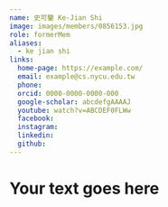 ```yaml
---
name: 史可鑒 Ke-Jian Shi 
image: images/members/0856153.jpg 
role: formerMem
aliases:
  - ke jian shi
links:
  home-page: https://example.com/
  email: example@cs.nycu.edu.tw
  phone: 
  orcid: 0000-0000-0000-000
  google-scholar: abcdefgAAAAJ
  youtube: watch?v=ABCDEF0FLWw
  facebook:
  instagram:
  linkedin:
  github:
---
```

# Your text goes here
